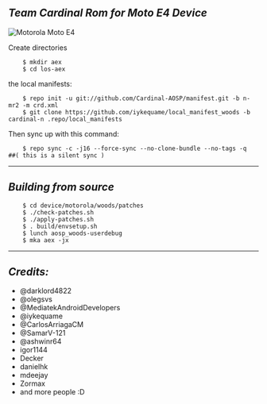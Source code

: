_Team Cardinal Rom for Moto E4 Device_
------------------------------------

![Motorola Moto E4](/device/motorola-moto-e4.jpg "Motorola Moto E4")


Create directories
```
	$ mkdir aex
	$ cd los-aex
```
the local manifests:
```
	$ repo init -u git://github.com/Cardinal-AOSP/manifest.git -b n-mr2 -m crd.xml
	$ git clone https://github.com/iykequame/local_manifest_woods -b cardinal-n .repo/local_manifests
```
Then sync up with this command:
```
	$ repo sync -c -j16 --force-sync --no-clone-bundle --no-tags -q      ##( this is a silent sync )
```
-------------
 
_Building from source_
---------------
```
	$ cd device/motorola/woods/patches
	$ ./check-patches.sh
	$ ./apply-patches.sh
	$ . build/envsetup.sh
	$ lunch aosp_woods-userdebug
	$ mka aex -jx
```
-------------
 
_Credits:_
---------------
- @darklord4822
- @olegsvs 
- @MediatekAndroidDevelopers 
- @iykequame 
- @CarlosArriagaCM
- @SamarV-121 
- @ashwinr64 
- igor1144 
- Decker 
- danielhk 
- mdeejay 
- Zormax 
- and more people :D
